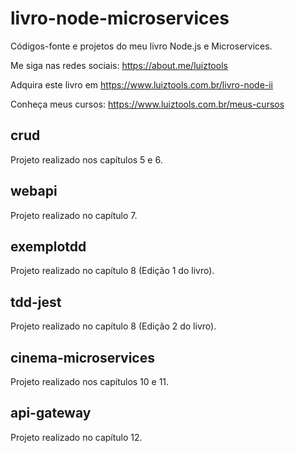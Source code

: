 # livro-node-microservices
Códigos-fonte e projetos do meu livro Node.js e Microservices.

Me siga nas redes sociais: https://about.me/luiztools

Adquira este livro em https://www.luiztools.com.br/livro-node-ii

Conheça meus cursos: https://www.luiztools.com.br/meus-cursos

## crud
Projeto realizado nos capítulos 5 e 6.

## webapi
Projeto realizado no capítulo 7.

## exemplotdd
Projeto realizado no capítulo 8 (Edição 1 do livro).

## tdd-jest
Projeto realizado no capítulo 8 (Edição 2 do livro).

## cinema-microservices
Projeto realizado nos capítulos 10 e 11.

## api-gateway
Projeto realizado no capítulo 12.